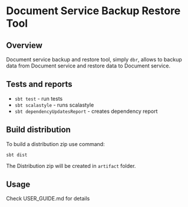 # Document Service Backup Restore Tool

## Overview

Document service backup and restore tool, simply `dbr`, allows to backup data from Document service 
and restore data to Document service.

## Tests and reports

- `sbt test` - run tests
- `sbt scalastyle` - runs scalastyle
- `sbt dependencyUpdatesReport` - creates dependency report

## Build distribution

To build a distribution zip use command:

```
sbt dist
```

The Distribution zip will be created in `artifact` folder. 

## Usage

Check USER_GUIDE.md for details